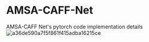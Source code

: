 # AMSA-CAFF-Net
AMSA-CAFF Net's pytorch code implementation details
![a36de590a7f5f861f415adba16215ce](https://github.com/Orange1105921991/AMSA-CAFF-Net/assets/115998667/9dfb1fd1-ba13-4b42-879b-4c3abb49cdee)
